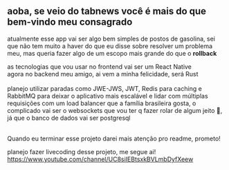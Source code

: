## aoba, se veio do tabnews você é mais do que bem-vindo meu consagrado
atualmente esse app vai ser algo bem simples de postos de gasolina, sei que não tem muito a haver do que eu disse sobre resolver um problema meu, mas queria fazer algo de um escopo mais grande do que o **rollback**

as tecnologias que vou usar no frontend vai ser um React Native </br>
agora no backend meu amigo, ai vem a minha felicidade, será Rust </br> </br> 
planejo utilizar paradas como JWE-JWS, JWT, Redis para caching e RabbitMQ para deixar o aplicativo mais escalável e lidar com múltiplas requisições com um load balancer que a família brasileira gosta, o complicado vai ser o websockets que vou ter q fazer rolar de algum jeito 🤣, já que o banco de dados vai ser postgresql

</br>Quando eu terminar esse projeto darei mais atenção pro readme, prometo! 

planejo fazer livecoding desse projeto, me segue ai! </br>
https://www.youtube.com/channel/UC8siIEBtsxkBVLmbDyfXeew
